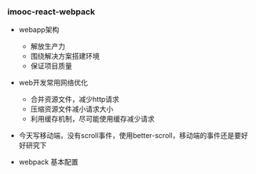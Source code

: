 ### imooc-react-webpack

* webapp架构
    * 解放生产力
    * 围绕解决方案搭建环境
    * 保证项目质量

* web开发常用网络优化
    * 合并资源文件，减少http请求
    * 压缩资源文件减小请求大小
    * 利用缓存机制，尽可能使用缓存减少请求

* 今天写移动端，没有scroll事件，使用better-scroll，移动端的事件还是要好好研究下

* webpack 基本配置